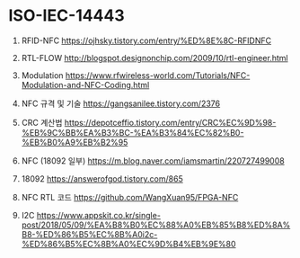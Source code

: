 # ISO-IEC-14443
1. RFID-NFC
https://ojhsky.tistory.com/entry/%ED%8E%8C-RFIDNFC

2. RTL-FLOW
http://blogspot.designonchip.com/2009/10/rtl-engineer.html

3. Modulation
https://www.rfwireless-world.com/Tutorials/NFC-Modulation-and-NFC-Coding.html

4. NFC 규격 및 기술
https://gangsanilee.tistory.com/2376

5. CRC 계산법
https://depotceffio.tistory.com/entry/CRC%EC%9D%98-%EB%9C%BB%EA%B3%BC-%EA%B3%84%EC%82%B0-%EB%B0%A9%EB%B2%95

6. NFC (18092 일부)
https://m.blog.naver.com/iamsmartin/220727499008

7. 18092
https://answerofgod.tistory.com/865

8. NFC RTL 코드
https://github.com/WangXuan95/FPGA-NFC

9. I2C
https://www.appskit.co.kr/single-post/2018/05/09/%EA%B8%B0%EC%88%A0%EB%85%B8%ED%8A%B8-%ED%86%B5%EC%8B%A0i2c-%ED%86%B5%EC%8B%A0%EC%9D%B4%EB%9E%80
